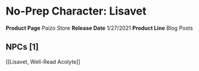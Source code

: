 ﻿---
id: '72'
name: No-Prep Character. Lisavet
rarity: Common
source: null
trait: null
type: Source

---
# No-Prep Character: Lisavet

**Product Page** Paizo Store
**Release Date** 1/27/2021
**Product Line** Blog Posts

## NPCs [1]

[[Lisavet, Well-Read Acolyte]]